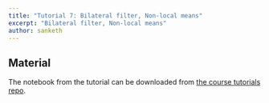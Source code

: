 ```yaml
---
title: "Tutorial 7: Bilateral filter, Non-local means"
excerpt: "Bilateral filter, Non-local means"
author: sanketh
---
```


## Material

The notebook from the tutorial can be downloaded from
[the course tutorials repo](https://github.com/vistalab-technion/cs236860-tutorials).
